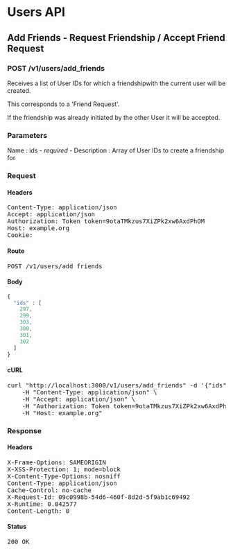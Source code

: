 # Users API

## Add Friends - Request Friendship / Accept Friend Request

### POST /v1/users/add_friends

Receives a list of User IDs for which a friendshipwith the current user will be created.

This corresponds to a &#39;Friend Request&#39;.

If the friendship was already initiated by the other User it will be accepted.



### Parameters

Name : ids *- required -*
Description : Array of User IDs to create a friendship for

### Request

#### Headers

<pre>Content-Type: application/json
Accept: application/json
Authorization: Token token=9otaTMkzus7XiZPk2xw6AxdPhOM
Host: example.org
Cookie: </pre>

#### Route

<pre>POST /v1/users/add_friends</pre>

#### Body
```javascript
{
  "ids" : [
    297,
    299,
    303,
    300,
    301,
    302
  ]
}
```


#### cURL

<pre class="request">curl &quot;http://localhost:3000/v1/users/add_friends&quot; -d &#39;{&quot;ids&quot;:[297,299,303,300,301,302]}&#39; -X POST \
	-H &quot;Content-Type: application/json&quot; \
	-H &quot;Accept: application/json&quot; \
	-H &quot;Authorization: Token token=9otaTMkzus7XiZPk2xw6AxdPhOM&quot; \
	-H &quot;Host: example.org&quot;</pre>

### Response

#### Headers

<pre>X-Frame-Options: SAMEORIGIN
X-XSS-Protection: 1; mode=block
X-Content-Type-Options: nosniff
Content-Type: application/json
Cache-Control: no-cache
X-Request-Id: 09c0998b-54d6-460f-8d2d-5f9ab1c69492
X-Runtime: 0.042577
Content-Length: 0</pre>

#### Status

<pre>200 OK</pre>

